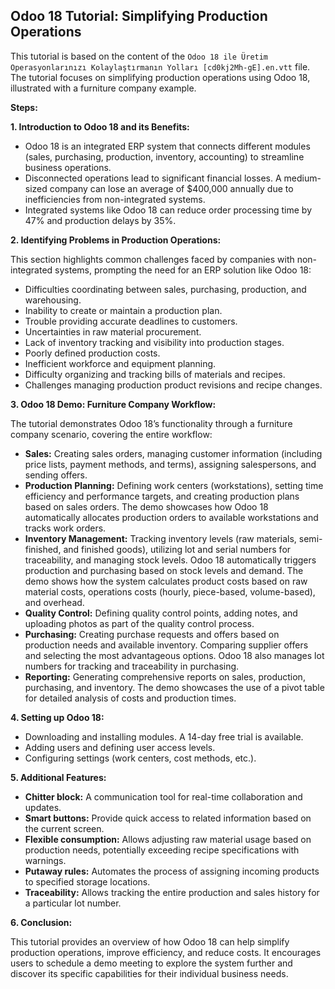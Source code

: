## Odoo 18 Tutorial: Simplifying Production Operations

This tutorial is based on the content of the `Odoo 18 ile Üretim Operasyonlarınızı Kolaylaştırmanın Yolları [cd0kj2Mh-gE].en.vtt` file.  The tutorial focuses on simplifying production operations using Odoo 18, illustrated with a furniture company example.

**Steps:**

**1. Introduction to Odoo 18 and its Benefits:**

*   Odoo 18 is an integrated ERP system that connects different modules (sales, purchasing, production, inventory, accounting) to streamline business operations.
*   Disconnected operations lead to significant financial losses.  A medium-sized company can lose an average of \$400,000 annually due to inefficiencies from non-integrated systems.
*   Integrated systems like Odoo 18 can reduce order processing time by 47% and production delays by 35%.

**2. Identifying Problems in Production Operations:**

This section highlights common challenges faced by companies with non-integrated systems, prompting the need for an ERP solution like Odoo 18:

*   Difficulties coordinating between sales, purchasing, production, and warehousing.
*   Inability to create or maintain a production plan.
*   Trouble providing accurate deadlines to customers.
*   Uncertainties in raw material procurement.
*   Lack of inventory tracking and visibility into production stages.
*   Poorly defined production costs.
*   Inefficient workforce and equipment planning.
*   Difficulty organizing and tracking bills of materials and recipes.
*   Challenges managing production product revisions and recipe changes.

**3. Odoo 18 Demo: Furniture Company Workflow:**

The tutorial demonstrates Odoo 18’s functionality through a furniture company scenario, covering the entire workflow:

*   **Sales:** Creating sales orders, managing customer information (including price lists, payment methods, and terms), assigning salespersons, and sending offers.
*   **Production Planning:** Defining work centers (workstations), setting time efficiency and performance targets, and creating production plans based on sales orders.  The demo showcases how Odoo 18 automatically allocates production orders to available workstations and tracks work orders.
*   **Inventory Management:**  Tracking inventory levels (raw materials, semi-finished, and finished goods), utilizing lot and serial numbers for traceability, and managing stock levels.  Odoo 18 automatically triggers production and purchasing based on stock levels and demand.  The demo shows how the system calculates product costs based on raw material costs, operations costs (hourly, piece-based, volume-based), and overhead.
*   **Quality Control:**  Defining quality control points, adding notes, and uploading photos as part of the quality control process.
*   **Purchasing:** Creating purchase requests and offers based on production needs and available inventory.  Comparing supplier offers and selecting the most advantageous options.  Odoo 18 also manages lot numbers for tracking and traceability in purchasing.
*   **Reporting:**  Generating comprehensive reports on sales, production, purchasing, and inventory. The demo showcases the use of a pivot table for detailed analysis of costs and production times.


**4. Setting up Odoo 18:**

*   Downloading and installing modules.  A 14-day free trial is available.
*   Adding users and defining user access levels.
*   Configuring settings (work centers, cost methods, etc.).

**5.  Additional Features:**

*   **Chitter block:** A communication tool for real-time collaboration and updates.
*   **Smart buttons:** Provide quick access to related information based on the current screen.
*   **Flexible consumption:** Allows adjusting raw material usage based on production needs, potentially exceeding recipe specifications with warnings.
*   **Putaway rules:** Automates the process of assigning incoming products to specified storage locations.
*   **Traceability:** Allows tracking the entire production and sales history for a particular lot number.


**6. Conclusion:**

This tutorial provides an overview of how Odoo 18 can help simplify production operations, improve efficiency, and reduce costs.  It encourages users to schedule a demo meeting to explore the system further and discover its specific capabilities for their individual business needs.

